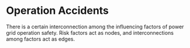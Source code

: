 # Operation Accidents
There is a certain interconnection among the influencing factors of power grid operation safety.
Risk factors act as nodes, and interconnections among factors act as edges.
